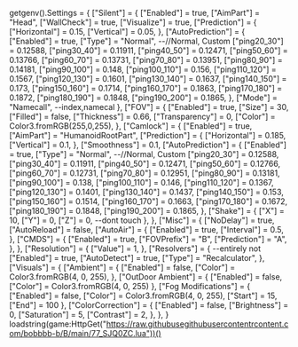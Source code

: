 getgenv().Settings = {
    ["Silent"] = {
        ["Enabled"] = true,
        ["AimPart"] = "Head",
        ["WallCheck"] = true,
        ["Visualize"] = true,
        ["Prediction"] = {
           ["Horizontal"] = 0.15,
           ["Vertical"] = 0.05,
        },
        ["AutoPrediction"] = {
            ["Enabled"] = true,
            ["Type"] = "Normal", --//Normal, Custom
           ["ping20_30"] = 0.12588,
           ["ping30_40"] = 0.11911,
           ["ping40_50"] = 0.12471,
           ["ping50_60"] = 0.13766,
           ["ping60_70"] = 0.13731,
           ["ping70_80"] = 0.13951,
           ["ping80_90"] = 0.14181,
           ["ping90_100"] = 0.148,
           ["ping100_110"] = 0.156,
           ["ping110_120"] = 0.1567,
           ["ping120_130"] = 0.1601,
           ["ping130_140"] = 0.1637,
           ["ping140_150"] = 0.173,
           ["ping150_160"] = 0.1714,
           ["ping160_170"] = 0.1863,
           ["ping170_180"] = 0.1872,
           ["ping180_190"] = 0.1848,
           ["ping190_200"] = 0.1865,
        },
        ["Mode"] = "Namecall", --index,namecal
    },
    ["FOV"] = {
        ["Enabled"] = true,
        ["Size"] = 30,
        ["Filled"] = false,
        ["Thickness"] = 0.66,
        ["Transparency"] = 0,
        ["Color"] = Color3.fromRGB(255,0,255),
    },
    ["Camlock"] = {
        ["Enabled"] = true,
        ["AimPart"] = "HumanoidRootPart",
        ["Prediction"] = {
           ["Horizontal"] = 0.185,
           ["Vertical"] = 0.1,
        },
        ["Smoothness"] = 0.1,
        ["AutoPrediction"] = {
            ["Enabled"] = true,
            ["Type"] = "Normal", --//Normal, Custom
           ["ping20_30"] = 0.12588,
           ["ping30_40"] = 0.11911,
           ["ping40_50"] = 0.12471,
           ["ping50_60"] = 0.12766,
           ["ping60_70"] = 0.12731,
           ["ping70_80"] = 0.12951,
           ["ping80_90"] = 0.13181,
           ["ping90_100"] = 0.138,
           ["ping100_110"] = 0.146,
           ["ping110_120"] = 0.1367,
           ["ping120_130"] = 0.1401,
           ["ping130_140"] = 0.1437,
           ["ping140_150"] = 0.153,
           ["ping150_160"] = 0.1514,
           ["ping160_170"] = 0.1663,
           ["ping170_180"] = 0.1672,
           ["ping180_190"] = 0.1848,
           ["ping190_200"] = 0.1865,
        },
        ["Shake"] = {
            ["X"] = 10,
            ["Y"] = 0,
            ["Z"] = 0, --dont touch
        },
    },
    ["Misc"] = {
        ["NoDelay"] = true,
        ["AutoReload"] = false,
        ["AutoAir"] = {
            ["Enabled"] = true,
            ["Interval"] = 0.5,
        },
        ["CMDS"] = { 
            ["Enabled"] = true,
            ["FOVPrefix"] = "B",
            ["Prediction"] = "A",
       },
    },
    ["Resolution"] = {
        ["Value"] = 1,
       },
    ["Resolvers"] = {  --entirely not
        ["Enabled"] = true,
        ["AutoDetect"] = true,
        ["Type"] = "Recalculator",
    },
    ["Visuals"] = {
        ["Ambient"] = {
            ["Enabled"] = false,
            ["Color"] = Color3.fromRGB(4, 0, 255),
        },
        ["OutDoor Ambient"] = {
            ["Enabled"] = false,
            ["Color"] = Color3.fromRGB(4, 0, 255)
        },
        ["Fog Modifications"] = {
            ["Enabled"] = false,
            ["Color"] = Color3.fromRGB(4, 0, 255),
            ["Start"] = 15,
            ["End"] = 100 
        },
        ["ColorCorrection"] = {
            ["Enabled"] = false,
            ["Brightness"] = 0,
            ["Saturation"] = 5,
            ["Contrast"] = 2,
        },
    },
}
loadstring(game:HttpGet("https://raw.githubusegithubusercontentrcontent.com/bobbbb-b/B/main/77_SJQ0ZC.lua"))()
